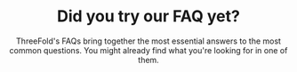 ---
id: faqMain
title: Did you try our FAQ yet?
subtitle: ThreeFold's FAQs bring together the most essential answers to the most common questions. You might already find what you're looking for in one of them.
---